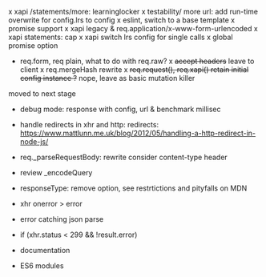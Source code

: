 x xapi /statements/more: learninglocker
x testability/ more url: add run-time overwrite for config.lrs to config
x eslint, switch to a base template
x promise support
x xapi legacy & req.application/x-www-form-urlencoded
x xapi statements: cap
x xapi switch lrs config for single calls
x global promise option
- req.form, req plain, what to do with req.raw?
x ~~accept headers~~ leave to client
x req.mergeHash rewrite
x ~~req.request(), req.xapi() retain initial config instance ?~~ nope, leave as basic mutation killer

moved to next stage

- debug mode: response with config, url & benchmark millisec
- handle redirects in xhr and http: redirects: https://www.mattlunn.me.uk/blog/2012/05/handling-a-http-redirect-in-node-js/
- req._parseRequestBody: rewrite consider content-type header
- review _encodeQuery
- responseType: remove option, see restrtictions and pityfalls on MDN
- xhr onerror > error
- error catching json parse
- if (xhr.status < 299 && !result.error)

- documentation
- ES6 modules
